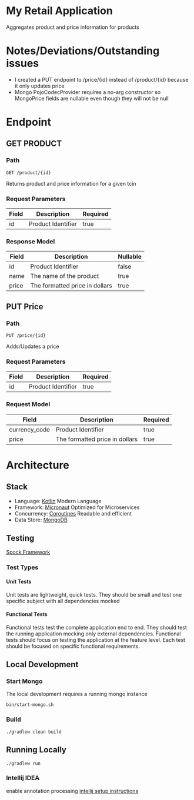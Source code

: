 # My Retail Application
Aggregates product and price information for products

# Notes/Deviations/Outstanding issues
* I created a PUT endpoint to /price/{id} instead of /product/{id} because it only updates price
* Mongo PojoCodecProvider requires a no-arg constructor so 
MongoPrice fields are nullable even though they will not be null 

# Endpoint

## GET PRODUCT
### Path
```$xslt
GET /product/{id}
```

Returns product and price information for a given tcin

### Request Parameters
| Field | Description                    | Required |
| ------|--------------------------------|----------|
| id    | Product Identifier             | true     |

### Response Model
| Field | Description                    | Nullable |
| ------|--------------------------------|----------|
| id    | Product Identifier             | false    |
| name  | The name of the product        | true     |
| price | The formatted price in dollars | true     |

## PUT Price
### Path
```$xslt
PUT /price/{id}
```

Adds/Updates a price

### Request Parameters
| Field | Description                    | Required |
| ------|--------------------------------|----------|
| id    | Product Identifier             | true     |

### Request Model
| Field            | Description                    | Required |
| -----------------|--------------------------------|----------|
| currency_code    | Product Identifier             | true     |
| price            | The formatted price in dollars | true     |



# Architecture
## Stack
* Language: [Kotlin](https://kotlinlang.org/) Modern Language
* Framework: [Micronaut](https://micronaut.io/) Optimized for Microservices
* Concurrency: [Coroutines](https://kotlinlang.org/docs/reference/coroutines-overview.html) Readable and efficient
* Data Store: [MongoDB](https://www.mongodb.com/) 

## Testing
[Spock Framework](http://spockframework.org/)

### Test Types
#### Unit Tests

Unit tests are lightweight, quick tests. 
They should be small and test one specific subject with all dependencies mocked
   
#### Functional Tests

Functional tests test the complete application end to end.
They should test the running application mocking only external dependencies.
Functional tests should focus on testing the application at the feature level.
Each test should be focused on specific functional requirements.

## Local Development

### Start Mongo
The local development requires a running mongo instance
```$sh
bin/start-mongo.sh
```
### Build
```$sh
./gradlew clean build
```

## Running Locally
```$sh
./gradlew run
```

### Intellij IDEA
enable annotation processing [intellij setup instructions](https://guides.micronaut.io/creating-your-first-micronaut-app-kotlin/guide/index.html)